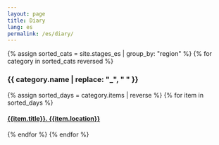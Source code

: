 ```yaml
---
layout: page
title: Diary
lang: es
permalink: /es/diary/
---
```


{% assign sorted_cats = site.stages_es | group_by: "region" %}
{% for category in sorted_cats reversed %}
  
  <div id="#{{ category.name }}"></div>
  <p></p>
  
  <h3 class="category-head">{{ category.name | replace: "_", " " }}</h3>
  <a name="{{ category.name | slugize }}"></a>
  {% assign sorted_days = category.items | reverse %}
  {% for item in sorted_days %}
  <h4><a href="{{ site.baseurl }}{{ item.url }}">{{item.title}}. {{item.location}}</a></h4>
  {% endfor %}
{% endfor %}
